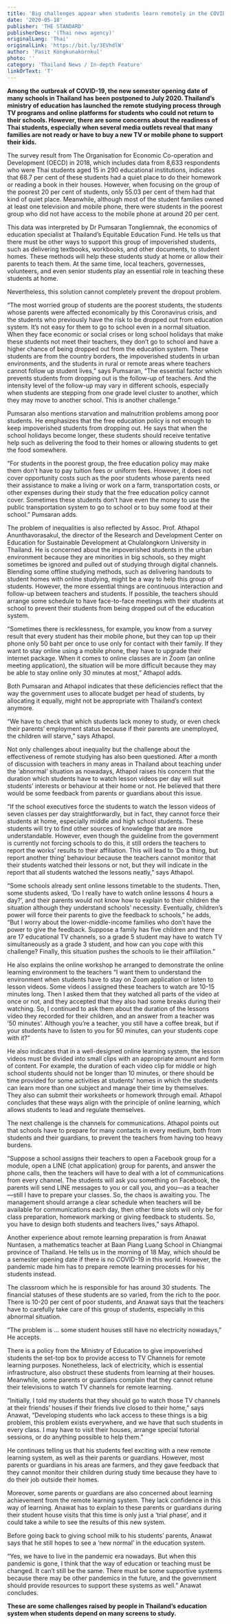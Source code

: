 ```yaml
---
title: 'Big challenges appear when students learn remotely in the COVID-19 era'
date: '2020-05-18'
publisher: 'THE STANDARD'
publisherDesc: '(Thai news agency)'
originalLang: 'Thai'
originalLink: 'https://bit.ly/3EVhdlW'
author: 'Pasit Kongkunakornkul'
photo: ''
category: 'Thailand News / In-depth Feature'
linkOrText: 'T'
---
```


**Among the outbreak of COVID-19, the new semester opening date of many schools in Thailand has been postponed to July 2020. Thailand’s ministry of education has launched the remote studying process through TV programs and online platforms for students who could not return to their schools. However, there are some concerns about the readiness of Thai students, especially when several media outlets reveal that many families are not ready or have to buy a new TV or mobile phone to support their kids.**

The survey result from The Organisation for Economic Co-operation and Development (OECD) in 2018, which includes data from 8,633 respondents who were Thai students aged 15 in 290 educational institutions, indicates that 68.7 per cent of these students had a quiet place to do their homework or reading a book in their houses. However, when focusing on the group of the poorest 20 per cent of students, only 55.03 per cent of them had that kind of quiet place. Meanwhile, although most of the student families owned at least one television and mobile phone, there were students in the poorest group who did not have access to the mobile phone at around 20 per cent.

This data was interpreted by Dr Pumsaran Tongliemnak, the economics of education specialist at Thailand’s Equitable Education Fund. He tells us that there must be other ways to support this group of impoverished students, such as delivering textbooks, workbooks, and other documents, to student homes. These methods will help these students study at home or allow their parents to teach them. At the same time, local teachers, governesses, volunteers, and even senior students play an essential role in teaching these students at home.

Nevertheless, this solution cannot completely prevent the dropout problem.

“The most worried group of students are the poorest students, the students whose parents were affected economically by this Coronavirus crisis, and the students who previously have the risk to be dropped out from education system. It’s not easy for them to go to school even in a normal situation. When they face economic or social crises or long school holidays that make these students not meet their teachers, they don’t go to school and have a higher chance of being dropped out from the education system. These students are from the country borders, the impoverished students in urban environments, and the students in rural or remote areas where teachers cannot follow up student lives,” says Pumsaran, “The essential factor which prevents students from dropping out is the follow-up of teachers. And the intensity level of the follow-up may vary in different schools, especially when students are stepping from one grade level cluster to another, which they may move to another school. This is another challenge.”

Pumsaran also mentions starvation and malnutrition problems among poor students. He emphasizes that the free education policy is not enough to keep impoverished students from dropping out. He says that when the school holidays become longer, these students should receive tentative help such as delivering the food to their homes or allowing students to get the food somewhere.

“For students in the poorest group, the free education policy may make them don’t have to pay tuition fees or uniform fees. However, it does not cover opportunity costs such as the poor students whose parents need their assistance to make a living or work on a farm, transportation costs, or other expenses during their study that the free education policy cannot cover. Sometimes these students don’t have even the money to use the public transportation system to go to school or to buy some food at their school.” Pumsaran adds.

The problem of inequalities is also reflected by Assoc. Prof. Athapol Anunthavorasakul, the director of the Research and Development Center on Education for Sustainable Development at Chulalongkorn University in Thailand. He is concerned about the impoverished students in the urban environment because they are minorities in big schools, so they might sometimes be ignored and pulled out of studying through digital channels. Blending some offline studying methods, such as delivering handouts to student homes with online studying, might be a way to help this group of students. However, the more essential things are continuous interaction and follow-up between teachers and students. If possible, the teachers should arrange some schedule to have face-to-face meetings with their students at school to prevent their students from being dropped out of the education system.

“Sometimes there is recklessness, for example, you know from a survey result that every student has their mobile phone, but they can top up their phone only 50 baht per once to use only for contact with their family. If they want to stay online using a mobile phone, they have to upgrade their internet package. When it comes to online classes are in Zoom (an online meeting application), the situation will be more difficult because they may be able to stay online only 30 minutes at most,” Athapol adds.

Both Pumsaran and Athapol indicates that these deficiencies reflect that the way the government uses to allocate budget per head of students, by allocating it equally, might not be appropriate with Thailand’s context anymore.

“We have to check that which students lack money to study, or even check their parents’ employment status because if their parents are unemployed, the children will starve,” says Athapol.

Not only challenges about inequality but the challenge about the effectiveness of remote studying has also been questioned. After a month of discussion with teachers in many areas in Thailand about teaching under the ‘abnormal’ situation as nowadays, Athapol raises his concern that the duration which students have to watch lesson videos per day will suit students’ interests or behaviour at their home or not. He believed that there would be some feedback from parents or guardians about this issue.

“If the school executives force the students to watch the lesson videos of seven classes per day straightforwardly, but in fact, they cannot force their students at home, especially middle and high school students. These students will try to find other sources of knowledge that are more understandable. However, even though the guideline from the government is currently not forcing schools to do this, it still orders the teachers to report the works’ results to their affiliation. This will lead to ‘Do a thing, but report another thing’ behaviour because the teachers cannot monitor that their students watched their lessons or not, but they will indicate in the report that all students watched the lessons neatly,” says Athapol.

“Some schools already sent online lessons timetable to the students. Then, some students asked, ‘Do I really have to watch online lessons 4 hours a day?’, and their parents would not know how to explain to their children the situation although they understand schools’ necessity. Eventually, children’s power will force their parents to give the feedback to schools,” he adds, “But I worry about the lower-middle-income families who don’t have the power to give the feedback. Suppose a family has five children and there are 17 educational TV channels, so a grade 5 student may have to watch TV simultaneously as a grade 3 student, and how can you cope with this challenge? Finally, this situation pushes the schools to lie their affiliation.”

He also explains the online workshop he arranged to demonstrate the online learning environment to the teachers “I want them to understand the environment when students have to stay on Zoom application or listen to lesson videos. Some videos I assigned these teachers to watch are 10-15 minutes long. Then I asked them that they watched all parts of the video at once or not, and they accepted that they also had some breaks during their watching. So, I continued to ask them about the duration of the lessons video they recorded for their children, and an answer from a teacher was ’50 minutes’. Although you’re a teacher, you still have a coffee break, but if your students have to listen to you for 50 minutes, can your students cope with it?”

He also indicates that in a well-designed online learning system, the lesson videos must be divided into small clips with an appropriate amount and form of content. For example, the duration of each video clip for middle or high school students should not be longer than 10 minutes, or there should be time provided for some activities at students’ homes in which the students can learn more than one subject and manage their time by themselves. They also can submit their worksheets or homework through email. Athapol concludes that these ways align with the principle of online learning, which allows students to lead and regulate themselves.

The next challenge is the channels for communications. Athapol points out that schools have to prepare for many contacts in every medium, both from students and their guardians, to prevent the teachers from having too heavy burdens.

“Suppose a school assigns their teachers to open a Facebook group for a module, open a LINE (chat application) group for parents, and answer the phone calls, then the teachers will have to deal with a lot of communications from every channel. The students will ask you something on Facebook, the parents will send LINE messages to you or call you, and you—as a teacher—still l have to prepare your classes. So, the chaos is awaiting you. The management should arrange a clear schedule when teachers will be available for communications each day, then other time slots will only be for class preparation, homework marking or giving feedback to students. So, you have to design both students and teachers lives,” says Athapol.

Another experience about remote learning preparation is from Anawat Nuntasen, a mathematics teacher at Baan Piang Luang School in Chiangmai province of Thailand. He tells us in the morning of 18 May, which should be a semester opening date if there is no COVID-19 in this world. However, the pandemic made him has to prepare remote learning processes for his students instead.

The classroom which he is responsible for has around 30 students. The financial statuses of these students are so varied, from the rich to the poor. There is 10-20 per cent of poor students, and Anawat says that the teachers have to carefully take care of this group of students, especially in this abnormal situation.

“The problem is ... some student houses still have no electricity nowadays,” He accepts.

There is a policy from the Ministry of Education to give impoverished students the set-top box to provide access to TV Channels for remote learning purposes. Nonetheless, lack of electricity, which is essential infrastructure, also obstruct these students from learning at their houses. Meanwhile, some parents or guardians complain that they cannot retune their televisions to watch TV channels for remote learning.

“Initially, I told my students that they should go to watch those TV channels at their friends’ houses if their friends live closed to their home,” says Anawat, “Developing students who lack access to these things is a big problem, this problem exists everywhere, and we have that such students in every class. I may have to visit their houses, arrange special tutorial sessions, or do anything possible to help them.”

He continues telling us that his students feel exciting with a new remote learning system, as well as their parents or guardians. However, most parents or guardians in his areas are farmers, and they gave feedback that they cannot monitor their children during study time because they have to do their job outside their homes.

Moreover, some parents or guardians are also concerned about learning achievement from the remote learning system. They lack confidence in this way of learning. Anawat has to explain to these parents or guardians during their student house visits that this time is only just a ‘trial phase’, and it could take a while to see the results of this new system.

Before going back to giving school milk to his students’ parents, Anawat says that he still hopes to see a ‘new normal’ in the education system.

“Yes, we have to live in the pandemic era nowadays. But when this pandemic is gone, I think that the way of education or teaching must be changed. It can’t still be the same. There must be some supportive systems because there may be other pandemics in the future, and the government should provide resources to support these systems as well.” Anawat concludes.

**These are some challenges raised by people in Thailand’s education system when students depend on many screens to study.**